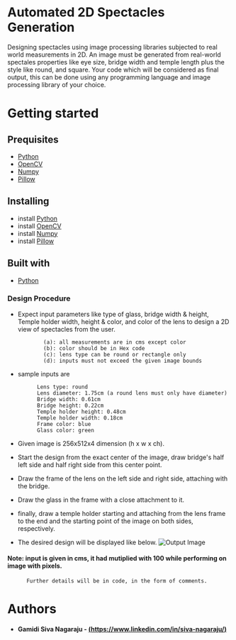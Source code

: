 # Automated 2D Spectacles Generation
Designing spectacles using image processing libraries subjected to real world measurements in 2D.
An image must be generated from real-world spectales properties like eye size, bridge width and temple length plus the style like round, and square. 
Your code which will be considered as final output, this can be done using any programming language and image processing library of your choice.

# Getting started

## Prequisites
* [Python](http://python.org)
* [OpenCV]() 
* [Numpy]()
* [Pillow]()

## Installing
* install [Python](http://python.org)
* install [OpenCV]() 
* install [Numpy]()
* install [Pillow]()
## Built with 
* [Python](http://python.org)
### Design Procedure
  * Expect input parameters like type of glass, bridge width & height, Temple holder width, height & color,
            	and color of the lens to design a 2D view of spectacles from the user.
           
            	(a): all measurements are in cms except color
            	(b): color should be in Hex code
            	(c): lens type can be round or rectangle only
            	(d): inputs must not exceed the given image bounds
              
  * sample inputs are

              Lens type: round
              Lens diameter: 1.75cm (a round lens must only have diameter)
              Bridge width: 0.61cm
              Bridge height: 0.22cm
              Temple holder height: 0.48cm
              Temple holder width: 0.18cm
              Frame color: blue
              Glass color: green

  * Given image is 256x512x4 dimension (h x w x ch).

  * Start the design from the exact center of the image, draw bridge's half left side and half right side
               from this center point.

  * Draw the frame of the lens on the left side and right side, attaching with the bridge.

  * Draw the glass in the frame with a close attachment to it. 

  * finally, draw a temple holder starting and attaching from the lens frame to the end 
               and the starting point of the image on both sides, respectively.

  * The desired design will be displayed like below.
   ![Output Image](https://github.com/sivanagaraju8/Automated-2D-Spectacles-Generation-/blob/master/final_2d_out.png)

  #### Note: input is given in cms, it had mutiplied with 100 while performing on image with pixels.
       	  Further details will be in code, in the form of comments.
          
# Authors
* #### Gamidi Siva Nagaraju - [(https://www.linkedin.com/in/siva-nagaraju/)](https://www.linkedin.com/in/siva-nagaraju/)
